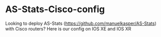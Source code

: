 # AS-Stats-Cisco-config

Looking to deploy AS-Stats (https://github.com/manuelkasper/AS-Stats) with Cisco routers?
Here is our config on IOS XE and IOS XR
